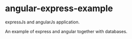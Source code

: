 angular-express-example
=======================

expressJs and angularJs application.

An example of express and angular together with databases.
